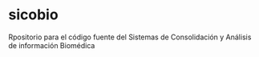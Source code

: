 # sicobio
Rpositorio para el código fuente del Sistemas de Consolidación y Análisis de información Biomédica
